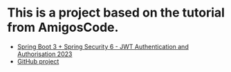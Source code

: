 # This is a project based on the tutorial from AmigosCode.
- [Spring Boot 3 + Spring Security 6 - JWT Authentication and Authorisation 2023](https://www.youtube.com/watch?v=KxqlJblhzfI&t=67s)
- [GitHub project](https://github.com/ali-bouali/spring-boot-3-jwt-security/blob/main/src/main/java/com/alibou/security/config/JwtAuthenticationFilter.java)
